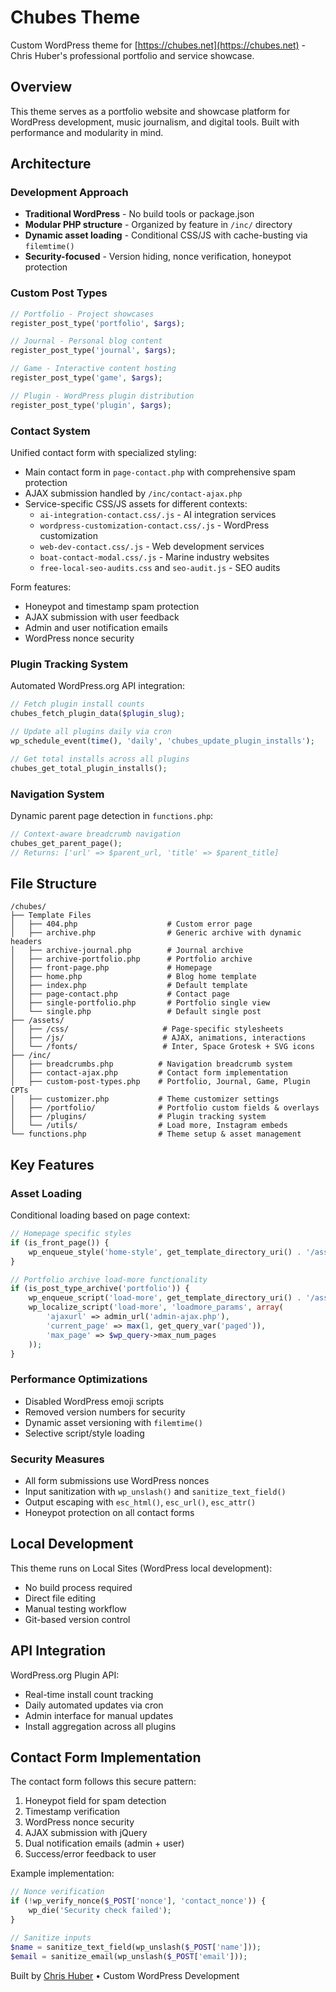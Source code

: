 # Chubes Theme

Custom WordPress theme for [https://chubes.net](https://chubes.net) - Chris Huber's professional portfolio and service showcase.

## Overview

This theme serves as a portfolio website and showcase platform for WordPress development, music journalism, and digital tools. Built with performance and modularity in mind.

## Architecture

### Development Approach
- **Traditional WordPress** - No build tools or package.json
- **Modular PHP structure** - Organized by feature in `/inc/` directory
- **Dynamic asset loading** - Conditional CSS/JS with cache-busting via `filemtime()`
- **Security-focused** - Version hiding, nonce verification, honeypot protection

### Custom Post Types
```php
// Portfolio - Project showcases
register_post_type('portfolio', $args);

// Journal - Personal blog content  
register_post_type('journal', $args);

// Game - Interactive content hosting
register_post_type('game', $args);

// Plugin - WordPress plugin distribution
register_post_type('plugin', $args);
```

### Contact System
Unified contact form with specialized styling:
- Main contact form in `page-contact.php` with comprehensive spam protection
- AJAX submission handled by `/inc/contact-ajax.php`
- Service-specific CSS/JS assets for different contexts:
  - `ai-integration-contact.css/.js` - AI integration services
  - `wordpress-customization-contact.css/.js` - WordPress customization
  - `web-dev-contact.css/.js` - Web development services
  - `boat-contact-modal.css/.js` - Marine industry websites
  - `free-local-seo-audits.css` and `seo-audit.js` - SEO audits

Form features:
- Honeypot and timestamp spam protection
- AJAX submission with user feedback
- Admin and user notification emails
- WordPress nonce security

### Plugin Tracking System
Automated WordPress.org API integration:
```php
// Fetch plugin install counts
chubes_fetch_plugin_data($plugin_slug);

// Update all plugins daily via cron
wp_schedule_event(time(), 'daily', 'chubes_update_plugin_installs');

// Get total installs across all plugins
chubes_get_total_plugin_installs();
```

### Navigation System
Dynamic parent page detection in `functions.php`:
```php
// Context-aware breadcrumb navigation
chubes_get_parent_page();
// Returns: ['url' => $parent_url, 'title' => $parent_title]
```

## File Structure

```
/chubes/
├── Template Files
│   ├── 404.php                    # Custom error page
│   ├── archive.php                # Generic archive with dynamic headers
│   ├── archive-journal.php        # Journal archive
│   ├── archive-portfolio.php      # Portfolio archive
│   ├── front-page.php             # Homepage
│   ├── home.php                   # Blog home template
│   ├── index.php                  # Default template
│   ├── page-contact.php           # Contact page
│   ├── single-portfolio.php       # Portfolio single view
│   └── single.php                 # Default single post
├── /assets/
│   ├── /css/                     # Page-specific stylesheets
│   ├── /js/                      # AJAX, animations, interactions
│   └── /fonts/                   # Inter, Space Grotesk + SVG icons
├── /inc/
│   ├── breadcrumbs.php          # Navigation breadcrumb system
│   ├── contact-ajax.php         # Contact form implementation
│   ├── custom-post-types.php    # Portfolio, Journal, Game, Plugin CPTs
│   ├── customizer.php           # Theme customizer settings
│   ├── /portfolio/              # Portfolio custom fields & overlays
│   ├── /plugins/                # Plugin tracking system
│   └── /utils/                  # Load more, Instagram embeds
└── functions.php                # Theme setup & asset management
```

## Key Features

### Asset Loading
Conditional loading based on page context:
```php
// Homepage specific styles
if (is_front_page()) {
    wp_enqueue_style('home-style', get_template_directory_uri() . '/assets/css/home.css', array(), filemtime(get_template_directory() . '/assets/css/home.css'));
}

// Portfolio archive load-more functionality  
if (is_post_type_archive('portfolio')) {
    wp_enqueue_script('load-more', get_template_directory_uri() . '/assets/js/load-more.js', array('jquery'), filemtime(get_template_directory() . '/assets/js/load-more.js'), true);
    wp_localize_script('load-more', 'loadmore_params', array(
        'ajaxurl' => admin_url('admin-ajax.php'),
        'current_page' => max(1, get_query_var('paged')),
        'max_page' => $wp_query->max_num_pages
    ));
}
```

### Performance Optimizations
- Disabled WordPress emoji scripts
- Removed version numbers for security
- Dynamic asset versioning with `filemtime()`
- Selective script/style loading

### Security Measures
- All form submissions use WordPress nonces
- Input sanitization with `wp_unslash()` and `sanitize_text_field()`
- Output escaping with `esc_html()`, `esc_url()`, `esc_attr()`
- Honeypot protection on all contact forms

## Local Development

This theme runs on Local Sites (WordPress local development):
- No build process required
- Direct file editing
- Manual testing workflow
- Git-based version control

## API Integration

WordPress.org Plugin API:
- Real-time install count tracking
- Daily automated updates via cron
- Admin interface for manual updates
- Install aggregation across all plugins

## Contact Form Implementation

The contact form follows this secure pattern:
1. Honeypot field for spam detection
2. Timestamp verification
3. WordPress nonce security
4. AJAX submission with jQuery
5. Dual notification emails (admin + user)
6. Success/error feedback to user

Example implementation:
```php
// Nonce verification
if (!wp_verify_nonce($_POST['nonce'], 'contact_nonce')) {
    wp_die('Security check failed');
}

// Sanitize inputs
$name = sanitize_text_field(wp_unslash($_POST['name']));
$email = sanitize_email(wp_unslash($_POST['email']));
```

Built by [Chris Huber](https://chubes.net) • Custom WordPress Development
